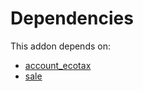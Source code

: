 # Dependencies

This addon depends on:

- [account_ecotax](https://github.com/bringout/oca-financial)
- [sale](https://github.com/bringout/oca-ocb-sale/tree/3e269fa48ad4d81d3305977a3a962b1dc0f75ef3/odoo-bringout-oca-ocb-sale)

